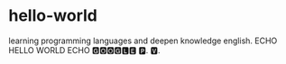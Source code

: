 # hello-world
learning programming languages and deepen knowledge english.
ECHO HELLO WORLD 
ECHO 🅶🅾🅾🅶🅻🅴 🅿. 🆅.
